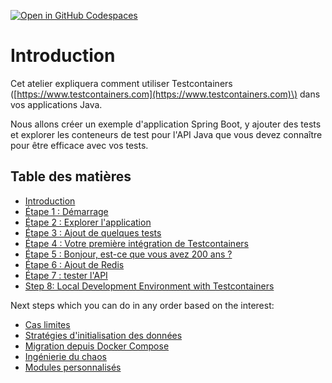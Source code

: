 [![Open in GitHub Codespaces](https://github.com/codespaces/badge.svg)](https://github.com/codespaces/new?hide_repo_select=true&ref=master&repo=140400673&machine=standardLinux32gb&location=WestEurope)

# Introduction

Cet atelier expliquera comment utiliser Testcontainers \([https://www.testcontainers.com](https://www.testcontainers.com)\) dans vos applications Java.

Nous allons créer un exemple d'application Spring Boot, y ajouter des tests et explorer les conteneurs de test pour l'API Java que vous devez connaître pour être efficace avec vos tests.

## Table des matières

* [Introduction](README.md)
* [Étape 1 : Démarrage](etape-1-pour-commencer.md)
* [Étape 2 : Explorer l'application](step-2-exploring-the-app.md)
* [Étape 3 : Ajout de quelques tests](step-3-adding-some-tests.md)
* [Étape 4 : Votre première intégration de Testcontainers](step-4-your-first-testcontainers-integration.md)
* [Étape 5 : Bonjour, est-ce que vous avez 200 ans ?](step-5-dude-r-u-200-ok.md)
* [Étape 6 : Ajout de Redis](step-6-adding-redis.md)
* [Étape 7 : tester l'API](step-7-test-the-api.md)
* [Step 8: Local Development Environment with Testcontainers](step-8-local-development-environment.md)

Next steps which you can do in any order based on the interest:
* [Cas limites](step-extra-edge-cases.md)
* [Stratégies d'initialisation des données](step-7.7-data-init-strategies.md)
* [Migration depuis Docker Compose](step-extra-migrating-from-docker-compose.md)
* [Ingénierie du chaos](step-extra-chaos-engineering.md)
* [Modules personnalisés](step-extra-custom-modules.md)


